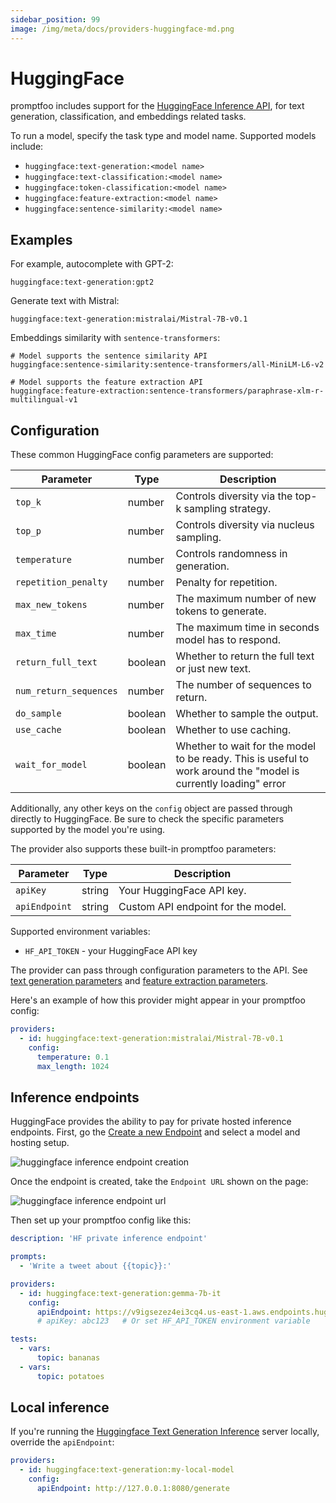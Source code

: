 ```yaml
---
sidebar_position: 99
image: /img/meta/docs/providers-huggingface-md.png
---
```


# HuggingFace

promptfoo includes support for the [HuggingFace Inference API](https://huggingface.co/inference-api), for text generation, classification, and embeddings related tasks.

To run a model, specify the task type and model name. Supported models include:

- `huggingface:text-generation:<model name>`
- `huggingface:text-classification:<model name>`
- `huggingface:token-classification:<model name>`
- `huggingface:feature-extraction:<model name>`
- `huggingface:sentence-similarity:<model name>`

## Examples

For example, autocomplete with GPT-2:

```
huggingface:text-generation:gpt2
```

Generate text with Mistral:

```
huggingface:text-generation:mistralai/Mistral-7B-v0.1
```

Embeddings similarity with `sentence-transformers`:

```
# Model supports the sentence similarity API
huggingface:sentence-similarity:sentence-transformers/all-MiniLM-L6-v2

# Model supports the feature extraction API
huggingface:feature-extraction:sentence-transformers/paraphrase-xlm-r-multilingual-v1
```

## Configuration

These common HuggingFace config parameters are supported:

| Parameter              | Type    | Description                                                                                                     |
| ---------------------- | ------- | --------------------------------------------------------------------------------------------------------------- |
| `top_k`                | number  | Controls diversity via the top-k sampling strategy.                                                             |
| `top_p`                | number  | Controls diversity via nucleus sampling.                                                                        |
| `temperature`          | number  | Controls randomness in generation.                                                                              |
| `repetition_penalty`   | number  | Penalty for repetition.                                                                                         |
| `max_new_tokens`       | number  | The maximum number of new tokens to generate.                                                                   |
| `max_time`             | number  | The maximum time in seconds model has to respond.                                                               |
| `return_full_text`     | boolean | Whether to return the full text or just new text.                                                               |
| `num_return_sequences` | number  | The number of sequences to return.                                                                              |
| `do_sample`            | boolean | Whether to sample the output.                                                                                   |
| `use_cache`            | boolean | Whether to use caching.                                                                                         |
| `wait_for_model`       | boolean | Whether to wait for the model to be ready. This is useful to work around the "model is currently loading" error |

Additionally, any other keys on the `config` object are passed through directly to HuggingFace. Be sure to check the specific parameters supported by the model you're using.

The provider also supports these built-in promptfoo parameters:

| Parameter     | Type   | Description                        |
| ------------- | ------ | ---------------------------------- |
| `apiKey`      | string | Your HuggingFace API key.          |
| `apiEndpoint` | string | Custom API endpoint for the model. |

Supported environment variables:

- `HF_API_TOKEN` - your HuggingFace API key

The provider can pass through configuration parameters to the API. See [text generation parameters](https://huggingface.co/docs/api-inference/detailed_parameters#text-generation-task) and [feature extraction parameters](https://huggingface.co/docs/api-inference/detailed_parameters#feature-extraction-task).

Here's an example of how this provider might appear in your promptfoo config:

```yaml
providers:
  - id: huggingface:text-generation:mistralai/Mistral-7B-v0.1
    config:
      temperature: 0.1
      max_length: 1024
```

## Inference endpoints

HuggingFace provides the ability to pay for private hosted inference endpoints. First, go the [Create a new Endpoint](https://ui.endpoints.huggingface.co/new) and select a model and hosting setup.

![huggingface inference endpoint creation](/img/docs/huggingface-create-endpoint.png)

Once the endpoint is created, take the `Endpoint URL` shown on the page:

![huggingface inference endpoint url](/img/docs/huggingface-inference-endpoint.png)

Then set up your promptfoo config like this:

```yaml
description: 'HF private inference endpoint'

prompts:
  - 'Write a tweet about {{topic}}:'

providers:
  - id: huggingface:text-generation:gemma-7b-it
    config:
      apiEndpoint: https://v9igsezez4ei3cq4.us-east-1.aws.endpoints.huggingface.cloud
      # apiKey: abc123   # Or set HF_API_TOKEN environment variable

tests:
  - vars:
      topic: bananas
  - vars:
      topic: potatoes
```

## Local inference

If you're running the [Huggingface Text Generation Inference](https://github.com/huggingface/text-generation-inference) server locally, override the `apiEndpoint`:

```yaml
providers:
  - id: huggingface:text-generation:my-local-model
    config:
      apiEndpoint: http://127.0.0.1:8080/generate
```
